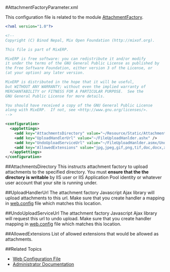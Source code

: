 #AttachmentFactoryParameter.xml

This configuration file is related to the module [AttachmentFactory](../user-guide/core-concepts/attachment-factory.md).

```xml
<?xml version="1.0"?>

<!--
Copyright (C) Binod Nepal, Mix Open Foundation (http://mixof.org).

This file is part of MixERP.

MixERP is free software: you can redistribute it and/or modify
it under the terms of the GNU General Public License as published by
the Free Software Foundation, either version 3 of the License, or
(at your option) any later version.

MixERP is distributed in the hope that it will be useful,
but WITHOUT ANY WARRANTY; without even the implied warranty of
MERCHANTABILITY or FITNESS FOR A PARTICULAR PURPOSE.  See the
GNU General Public License for more details.

You should have received a copy of the GNU General Public License
along with MixERP.  If not, see <http://www.gnu.org/licenses/>.
-->

<configuration>
  <appSettings>
    <add key="AttachmentsDirectory" value="~/Resource/Static/Attachments/" />
    <add key="UploadHandlerUrl" value="~/FileUploadHanlder.ashx" />
    <add key="UndoUploadServiceUrl" value="~/FileUploadHanlder.asmx/UndoUpload" />
    <add key="AllowedExtensions" value="jpg,jpeg,gif,png,tif,doc,docx,xls,xlsx,pdf" />
  </appSettings>
</configuration>
```


##AttachmentsDirectory
This instructs attachment factory to upload attachments to the specified directory. 
You must **ensure that the the directory is writable** by  IIS user or IIS Application Pool identity 
or whatever user account that your site is running under.

##UploadHandlerUrl
The attachment factory Javascript Ajax library will upload attachments to this url. Make sure that you
create handler a mapping in [web.config](web.config.md) file which matches this location.

##UndoUploadServiceUrl
The attachment factory Javascript Ajax library will request this url to undo upload. Make sure that you
create handler mapping in [web.config](web.config.md) file which matches this location.

##AllowedExtensions
List of allowed extensions that would be allowed as attachments.


##Related Topics
* [Web Configuration File](web.config.md)
* [Administrator Documentation](../admin.md)